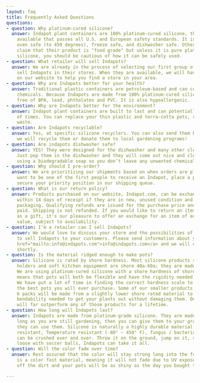 ```yaml
---
layout: faq
title: Frequently Asked Questions
questions:
- question: Why platinum-cured silicone?
  answer: Indapot plant containers are 100% platinum-cured silicone, the highest grade
    available that passes all U.S. and European safety standards. It is food grade,
    oven safe (to 450 degrees), freeze safe, and dishwasher safe. Other products may
    claim that their product is "food grade" but unless it is pure platinum-cured
    silicone, you should be cautious of how it can be safely used.
- question: What retailer will sell Indapots?
  answer: We are already in the process of selecting our first group of partners to
    sell Indapots in their stores. When they are available, we will have a store locator
    on our website to help you find a store in your area.
- question: Why are Indapots better for your health?
  answer: Traditional plastic containers are petroleum-based and can contain harmful
    chemicals. Because Indapots are made from 100% platinum-cured silicone, it is
    free of BPA, lead, phthalates and PVC. It is also hypoallergenic.
- question: Why are Indapots better for the environment?
  answer: Indapot plant containers are built to last and can potentially be used thousands
    of times. You can replace your thin plastic and terra-cotta pots, reducing unnecessary
    waste.
- question: Are Indapots recyclable?
  answer: Yes, at specific silicone recyclers. You can also send them back to us and
    we will recycle them or donate them to local gardening programs!
- question: Are indapots dishwasher safe?
  answer: YES! They were designed for the dishwasher and many other cleaning methods.
    Just pop them in the dishwasher and they will come out nice and clean. We recommend
    using a biodegradable soap so you don’t leave any unwanted chemicals on your pots.
- question: Why should I pre-order?
  answer: We are prioritizing our shipments based on when orders are placed. If you
    want to be one of the first people to receive an Indapot, place a pre-order and
    secure your priority position in our shipping queue.
- question: What is our return policy?
  answer: Products purchased on our website, Indapot.com, can be exchanged or returned
    within 14 days of receipt if they are in new, unused condition and in the original
    packaging. Qualifying refunds are issued for the purchase price and any taxes
    paid. Shipping is not refunded. If you would like to return an item you received
    as a gift, it's our pleasure to offer an exchange for an item of equal or lesser
    value, subject to availability.
- question: I’m a retailer can I sell Indapots?
  answer: We would love to discuss your store and the possibilities of partnering
    to sell Indapots to your customers. Please send information about your shop to <a
    href="mailto:info@indapots.com">info@indapots.com</a> and we will contact you
    shortly.
- question: Is the material ridged enough to make pots?
  answer: Silicone is rated by shore hardness. Most silicone products such as pot
    holders and soft kitchen equipment are shore 40a-60a; they are made to be floppy.
    We are using platinum-cured silicone with a shore hardness of shore 80a. This
    means that pots will both be flexible and have the rigidity needed to hold shape.
    We have put a lot of time in finding the correct hardness scale to make these
    the best pots you will ever purchase. Some of our smaller products such as the
    6 packs will be made from a slightly lower shore rated material to get the desired
    bendability needed to get your plants out without damaging them. Our material
    will far outperform any of those products for a lifetime.
- question: How long will Indapots last?
  answer: Indapots are made from platinum-grade silicone. They are made to last as
    long as you are still gardening, then you can give them to your grandkids. and
    they can use them. Silicone is naturally a highly durable material they’re weather
    resistant, Temperature resistant (-80° – 450° F), fungus / bacterial resistant,
    can be crushed over and over. Throw it on the ground, jump on it, set your children
    loose with soccer balls, Indapots can take it all.
- question: Will the color fade over time?
  answer: Rest assured that the color will stay strong long into the future. Silicone
    is a color fast material, meaning it will not fade due to UV exposure. Just rinse
    off the dirt and your pots will be as shiny as the day you bought them.

---
```

